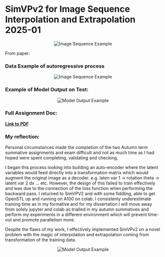 # SimVPv2 for Image Sequence Interpolation and Extrapolation 2025-01



<p align="center">
  <img src="https://github.com/user-attachments/assets/0042474e-6a42-40a1-874e-bcf43b2f5053" alt="Image Sequence Example"/>
</p>

From paper:

### Data Example of autoregressive process

<p align="center">
  <img src="https://github.com/user-attachments/assets/cfbf1854-e240-4782-8ee1-db92b6872aa2" alt="Image Sequence Example"/>
</p>

### Example of Model Output on Test:

<p align="center">
  <img src="https://github.com/user-attachments/assets/2040b3fc-992b-4975-b753-f9c5418b4b8f" alt="Model Output Example"/>
</p>


### Full Assignment Doc:

[**Link to PDF**](https://github.com/pip-py/mres_image_sequence_learning/blob/main/JM_AMML_Assignment_2025_v3.pdf)


### My reflection:
Personal circumstances made the completion of the two Autumn term summative assignments and exam difficult and not as much time as I had hoped were spent completing, validating and checking. 

I began this process looking into building an auto-encoder where the latent variables would feed directly into a transformation matrix which would augment the original image as a decoder. e.g. laten var 1 -> rotation theta -> latent var 2 dx ... etc. However, the design of this failed to train effectively and was due to the connection of the loss function when performing the backward pass. I returned to SimVPV2 and with some fiddling, able to get OpenSTL up and running on A100 on colab. I consistenly underestimate training time as in my formative and for my dissertation I will move away from solely jupyter and colab as trialled in my autumn summatives and perform my experiments in a different environment which will prevent time-out and promote parallelism more. 

Despite the flaws of my work, I effectively implemented SimVPv2 on a novel problem with the magic of interpolation and extrapolation coming from transformation of the training data. 


<p align="center">
  <img src="https://github.com/user-attachments/assets/bdc529cb-1a0b-4635-aa5f-ea955526ad8d" alt="Model Output Example"/>
</p>
